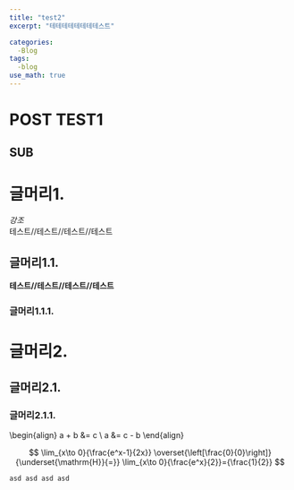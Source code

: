 ```yaml
---
title: "test2"
excerpt: "테테테테테테테테스트"

categories:
  -Blog
tags:
  -blog
use_math: true
---
```



POST TEST1
=============

SUB
-------------

# 글머리1.

*강조*    
테스트//테스트//테스트//테스트    

## 글머리1.1.

__테스트//테스트//테스트//테스트__

### 글머리1.1.1.

# 글머리2.
## 글머리2.1.
### 글머리2.1.1.


\begin{align}
    a + b &= c \\
    a &= c - b
\end{align}



$$
\lim_{x\to 0}{\frac{e^x-1}{2x}}
\overset{\left[\frac{0}{0}\right]}{\underset{\mathrm{H}}{=}}
\lim_{x\to 0}{\frac{e^x}{2}}={\frac{1}{2}}
$$

```asd asd asd asd```
